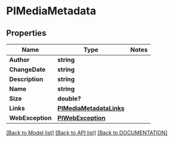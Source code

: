 # PIMediaMetadata

## Properties
Name | Type | Notes
------------ | ------------- | -------------
**Author** | **string**
**ChangeDate** | **string**
**Description** | **string**
**Name** | **string**
**Size** | **double?**
**Links** | **[**PIMediaMetadataLinks**](../Model/PIMediaMetadataLinks.md)**
**WebException** | **[**PIWebException**](../Model/PIWebException.md)**

[[Back to Model list]](../../DOCUMENTATION.md#documentation-for-models) [[Back to API list]](../../DOCUMENTATION.md#documentation-for-api-endpoints) [[Back to DOCUMENTATION]](../../DOCUMENTATION.md)
